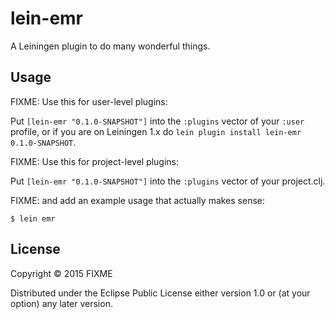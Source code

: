 # lein-emr

A Leiningen plugin to do many wonderful things.

## Usage

FIXME: Use this for user-level plugins:

Put `[lein-emr "0.1.0-SNAPSHOT"]` into the `:plugins` vector of your
`:user` profile, or if you are on Leiningen 1.x do `lein plugin install
lein-emr 0.1.0-SNAPSHOT`.

FIXME: Use this for project-level plugins:

Put `[lein-emr "0.1.0-SNAPSHOT"]` into the `:plugins` vector of your project.clj.

FIXME: and add an example usage that actually makes sense:

    $ lein emr

## License

Copyright © 2015 FIXME

Distributed under the Eclipse Public License either version 1.0 or (at
your option) any later version.
